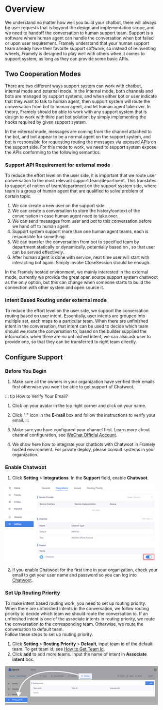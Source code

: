 # Overview

We understand no matter how well you build your chatbot, there will always be user requests that is beyond the design and implementation scope, and we need to handoff the conversation to human support team. Support is a software where human agent can handle the conversation when bot failed or upon user requirement. Framely understand that your human support team already have their favorite support software, so instead of reinventing wheels, Framely is designed to play well with others when it comes to support system, as long as they can provide some basic APIs. 


## Two Cooperation Modes
There are two different ways support system can work with chatbot, internal mode and external mode. In the internal mode, both channels and bots are managed by support systems, and when either bot or user indicate that they want to talk to human agent, then support system will route the conversation from bot to human agent, and let human agent take over. In theory, Framely should be able to work with any support system that is design to work with third part bot solution, by simply implementing the hooks required by given support system.

In the external mode, messages are coming from the channel attached to the bot, and bot appear to be a normal agent on the support system, and bot is responsible for requesting routing the messages via exposed APIs on the support side. For this mode to work, we need to support system expose the APIs conforming to the following semantics. 

### Support API Requirement for external mode
To reduce the effort level on the user side, it is important that we route user conversation to the most relevant support team/department. This translates to support of notion of team/department on the support system side, where team is a group of human agent that are qualified to solve problem of certain topic.
1. We can create a new user on the support side.
2. We can create a conversation to store the history/context of the conversation in case human agent need to take over. 
3. We can send messages from user and bot to this conversation before we hand off to human agent.
4. Support system support more than one human agent teams, each is responsible for something.
5. We can transfer the conversation from bot to specified team by department statically or dynamically, potentially based on , so that user can be served effectively. 
6. After human agent is done with service, next time user will start with interacting bot again. Simply invoke CloseSession should be enough.  

In the Framely hosted environment, we mainly interested in the external mode, currently we provide the great open source support system chatwoot as the only option, but this can change when someone starts to build the connection with other system and open source it. 


### Intent Based Routing under external mode
To reduce the effort level on the user side, we support the conversation routing based on user intent. Essentially, user intents are grouped into multiple set, each maps to a particular team. When there are unfinished intent in the conversation, that intent can be used to decide which team should we route the conversation to, based on the builder supplied the information. when there are no unfinished intent, we can also ask user to provide one, so that they can be transferred to right team directly.

## Configure Support

### Before You Begin

1. Make sure all the owners in your organization have verified their emails first otherwise you won't be able to get support of Chatwoot.

::: tip How to Verify Your Email?
1. Click on your avatar in the top right corner and click on your name.
2. Click "!" icon in the **E-mail** box and follow the instructions to verify your email.
   :::


2. Make sure you have configured your channel first. Learn more about channel configuration, see [WeChat Official Account](https://www.framely.ai/reference/channels/wpa.html#before-you-begin).

3. We show here how to integrate your chatbots with Chatwoot in Framely hosted environment. For private deploy, please consult systems in your organization.

### Enable Chatwoot

1. Click **Setting** > **Integrations**. In the **Support** field, enable **Chatwoot**.

![enable-chatwoot](/images/Chatwoot/enable-chatwoot.png)

2. If you enable Chatwoot for the first time in your organization, check your email to get your user name and password so you can log into [Chatwoot](https://chatwoot.naturali.io/).

### Set Up Routing Priority

To make intent based routing work, you need to set up routing priority. When there are unfinished intents in the conversation, we follow routing priority to decide which team we should route the conversation to. If an unfinished intent is one of the associate intents in routing priority, we route the conversation to the corresponding team. Otherwise, we route the conversation to default team.\
Follow these steps to set up routing priority.

1. Click **Setting** > **Routing Priority** > **Default**, input team id of the default team. To get team id, see [How to Get Team Id](/reference/support/Chatwoot.html#how-to-get-team-id).
2. Click **add** to add more teams. Input the name of intent in **Associate intent** box.

![routing-priority](/images/Chatwoot/routing-priority.png)



